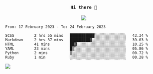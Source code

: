 <h4 align="center"><samp> Hi there 👋  </samp></h4>

<p align="center">
  
  <a href="https://github.com/bznick98">
    <img align="center" src="https://github-readme-stats.vercel.app/api?username=bznick98&&count_private=true&hide=issues,prs,contribs&show_icons=true&theme=gruvbox" />
  </a>
  
  <!--START_SECTION:waka-->

```text
From: 17 February 2023 - To: 24 February 2023

SCSS         2 hrs 55 mins   ███████████░░░░░░░░░░░░░░   43.34 %
Markdown     2 hrs 37 mins   █████████▓░░░░░░░░░░░░░░░   39.03 %
HTML         41 mins         ██▓░░░░░░░░░░░░░░░░░░░░░░   10.25 %
YAML         23 mins         █▒░░░░░░░░░░░░░░░░░░░░░░░   05.86 %
Python       2 mins          ▒░░░░░░░░░░░░░░░░░░░░░░░░   00.72 %
Ruby         1 min           ░░░░░░░░░░░░░░░░░░░░░░░░░   00.28 %
```

<!--END_SECTION:waka-->
  
 
</p>

![](https://visitor-badge.glitch.me/badge?page_id=bznick98.bznick98)
